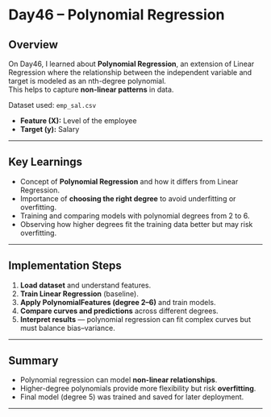 # Day46 – Polynomial Regression

## Overview
On Day46, I learned about **Polynomial Regression**, an extension of Linear Regression where the relationship between the independent variable and target is modeled as an nth-degree polynomial.  
This helps to capture **non-linear patterns** in data.

Dataset used: `emp_sal.csv`  
- **Feature (X):** Level of the employee  
- **Target (y):** Salary  

---

## Key Learnings
- Concept of **Polynomial Regression** and how it differs from Linear Regression.  
- Importance of **choosing the right degree** to avoid underfitting or overfitting.  
- Training and comparing models with polynomial degrees from 2 to 6.  
- Observing how higher degrees fit the training data better but may risk overfitting.  

---

## Implementation Steps
1. **Load dataset** and understand features.  
2. **Train Linear Regression** (baseline).  
3. **Apply PolynomialFeatures (degree 2–6)** and train models.  
4. **Compare curves and predictions** across different degrees.  
5. **Interpret results** — polynomial regression can fit complex curves but must balance bias–variance.  

---

## Summary
- Polynomial regression can model **non-linear relationships**.  
- Higher-degree polynomials provide more flexibility but risk **overfitting**.  
- Final model (degree 5) was trained and saved for later deployment.  

---
